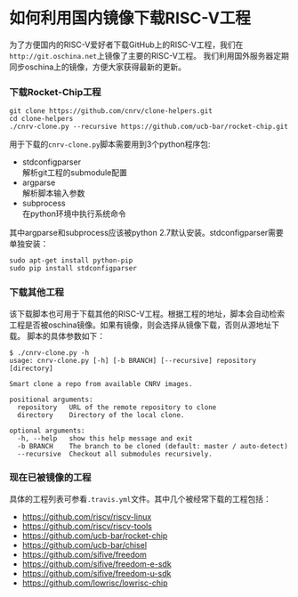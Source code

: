 如何利用国内镜像下载RISC-V工程
==================

为了方便国内的RISC-V爱好者下载GitHub上的RISC-V工程，我们在`http://git.oschina.net`上镜像了主要的RISC-V工程。
我们利用国外服务器定期同步oschina上的镜像，方便大家获得最新的更新。

### 下载Rocket-Chip工程

~~~shell
git clone https://github.com/cnrv/clone-helpers.git
cd clone-helpers
./cnrv-clone.py --recursive https://github.com/ucb-bar/rocket-chip.git
~~~

用于下载的`cnrv-clone.py`脚本需要用到3个python程序包:
* stdconfigparser<br>
  解析git工程的submodule配置
* argparse<br>
  解析脚本输入参数
* subprocess<br>
  在python环境中执行系统命令

其中argparse和subprocess应该被python 2.7默认安装。stdconfigparser需要单独安装：

~~~shell
sudo apt-get install python-pip
sudo pip install stdconfigparser
~~~

### 下载其他工程

该下载脚本也可用于下载其他的RISC-V工程。根据工程的地址，脚本会自动检索工程是否被oschina镜像。如果有镜像，则会选择从镜像下载，否则从源地址下载。
脚本的具体参数如下：

~~~shell
$ ./cnrv-clone.py -h
usage: cnrv-clone.py [-h] [-b BRANCH] [--recursive] repository [directory]

Smart clone a repo from available CNRV images.

positional arguments:
  repository   URL of the remote repository to clone
  directory    Directory of the local clone.

optional arguments:
  -h, --help   show this help message and exit
  -b BRANCH    The branch to be cloned (default: master / auto-detect)
  --recursive  Checkout all submodules recursively.
~~~

### 现在已被镜像的工程

具体的工程列表可参看`.travis.yml`文件。其中几个被经常下载的工程包括：

* https://github.com/riscv/riscv-linux
* https://github.com/riscv/riscv-tools
* https://github.com/ucb-bar/rocket-chip
* https://github.com/ucb-bar/chisel
* https://github.com/sifive/freedom
* https://github.com/sifive/freedom-e-sdk
* https://github.com/sifive/freedom-u-sdk
* https://github.com/lowrisc/lowrisc-chip



